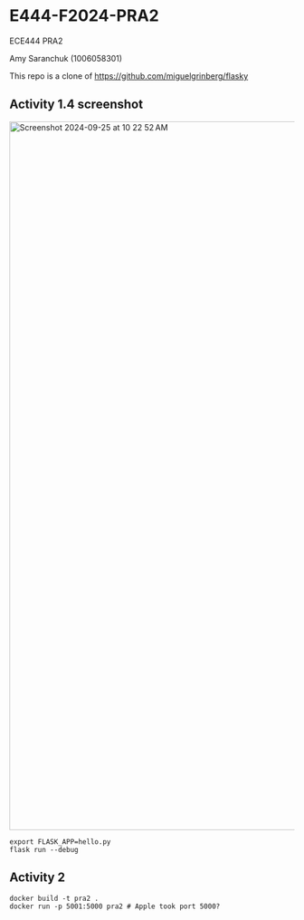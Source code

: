 # E444-F2024-PRA2
ECE444 PRA2

Amy Saranchuk (1006058301)

This repo is a clone of https://github.com/miguelgrinberg/flasky

## Activity 1.4 screenshot
<img width="1252" alt="Screenshot 2024-09-25 at 10 22 52 AM" src="https://github.com/user-attachments/assets/221cfda2-e017-4f04-830b-7e9e0de11de5">

```
export FLASK_APP=hello.py
flask run --debug
```

## Activity 2
```
docker build -t pra2 .
docker run -p 5001:5000 pra2 # Apple took port 5000?
```
